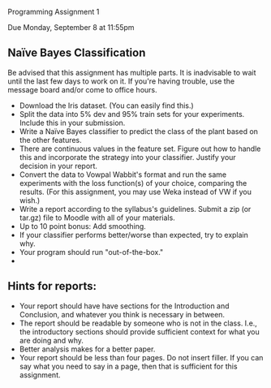 Programming Assignment 1

Due Monday, September 8 at 11:55pm

Naïve Bayes Classification
--

Be advised that this assignment has multiple parts.  It is inadvisable to wait until the last few days to work on it.  If you're having trouble, use the message board and/or come to office hours.

* Download the Iris dataset.  (You can easily find this.)
* Split the data into 5% dev and 95% train sets for your experiments.  Include this in your submission.
* Write a Naïve Bayes classifier to predict the class of the plant based on the other features.
 * There are continuous values in the feature set.  Figure out how to handle this and incorporate the strategy into your classifier.  Justify your decision in your report.
* Convert the data to Vowpal Wabbit's format and run the same experiments with the loss function(s) of your choice, comparing the results.  (For this assignment, you may use Weka instead of VW if you wish.)
* Write a report according to the syllabus's guidelines.  Submit a zip (or tar.gz) file to Moodle with all of your materials.  
* Up to 10 point bonus: Add smoothing.
* If your classifier performs better/worse than expected, try to explain why.
* Your program should run "out-of-the-box."
* 
Hints for reports:
--
*  Your report should have have sections for the Introduction and Conclusion, and whatever you think is necessary in between. 
*  The report should be readable by someone who is not in the class.  I.e., the introductory sections should provide sufficient context for what you are doing and why.
*  Better analysis makes for a better paper.
*  Your report should be less than four pages.  Do not insert filler.  If you can say what you need to say in a page, then that is sufficient for this assignment.



